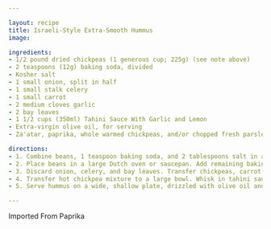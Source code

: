 ```yaml
---

layout: recipe
title: Israeli-Style Extra-Smooth Hummus
image: 

ingredients:
- 1/2 pound dried chickpeas (1 generous cup; 225g) (see note above)
- 2 teaspoons (12g) baking soda, divided
- Kosher salt
- 1 small onion, split in half
- 1 small stalk celery
- 1 small carrot
- 2 medium cloves garlic
- 2 bay leaves
- 1 1/2 cups (350ml) Tahini Sauce With Garlic and Lemon
- Extra-virgin olive oil, for serving
- Za'atar, paprika, whole warmed chickpeas, and/or chopped fresh parsley leaves, for serving

directions:
- 1. Combine beans, 1 teaspoon baking soda, and 2 tablespoons salt in a large bowl and cover with 6 cups cold water. Stir to dissolve salt and baking soda. Let stand at room temperature overnight. Drain and rinse beans thoroughly.
- 2. Place beans in a large Dutch oven or saucepan. Add remaining baking soda, 1 tablespoon salt, onion, celery, carrot, garlic, and bay leaves. Add 6 cups water and bring to a boil over high heat. Reduce to a simmer, cover with lid slightly cracked, and cook until beans are completely tender, to the point of falling apart, about 2 hours. Check on beans occasionally and top up with more water if necessary, they should be completely submerged at all times.
- 3. Discard onion, celery, and bay leaves. Transfer chickpeas, carrot, and garlic to a food processor or high-powered blender (such as a Vitamix, BlendTec or Breville Boss)(see note above) with enough cooking liquid to barely cover them. Cover blender, taking out the central insert on the blender lid. Place a folded kitchen towel over the hole in the center of the lid to allow steam to escape. Holding the towel down firmly, turn the blender to the lowest possible speed and slowly increase speed to high. If the mixture becomes too thick to blend, add cooking liquid until it has the texture of a very thick milkshake, always starting the blender on low speed before increasing to high. If your blender comes with a push-stick for thick purees, use it. Continue blending until completely smooth, about 2 minutes.
- 4. Transfer hot chickpea mixture to a large bowl. Whisk in tahini sauce. Whisk in salt to taste. Transfer to a sealed container and allow to cool to room temperature. It should thicken up until it can hold its shape when spooned onto a plate.
- 5. Serve hummus on a wide, shallow plate, drizzled with olive oil and sprinkled with za'atar, paprika, whole warm chickpeas, and/or chopped parsley. Leftover hummus can be stored in the refrigerator for up to 1 week. Allow to come to room temperature before serving.

---
```

Imported From Paprika